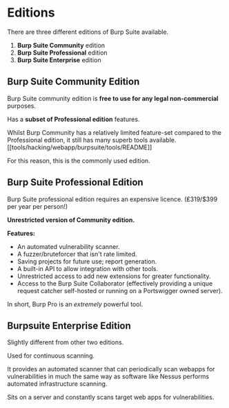 # Editions

There are three different editions of Burp Suite available.

1.  **Burp Suite Community** edition
2.  **Burp Suite Professional** edition
3.  **Burp Suite Enterprise** edition

## Burp Suite Community Edition

Burp Suite community edition is **free to use for any legal non-commercial** purposes.

Has a **subset of Professional edition** features. 

Whilst Burp Community has a relatively limited feature-set compared to the Professional edition, it still has many superb tools available. [[tools/hacking/webapp/burpsuite/tools/README]]

For this reason, this is the commonly used edition.


## Burp Suite Professional Edition

Burp Suite professional edition requires an expensive licence. (₤319/$399 per year per person!)

**Unrestricted version of Community edition.**

**Features:**
- An automated vulnerability scanner.
- A fuzzer/bruteforcer that isn't rate limited.
- Saving projects for future use; report generation.
- A built-in API to allow integration with other tools.
- Unrestricted access to add new extensions for greater functionality.
- Access to the Burp Suite Collaborator (effectively providing a unique request catcher self-hosted or running on a Portswigger owned server).

In short, Burp Pro is an *extremely* powerful tool.


## Burpsuite Enterprise Edition

Slightly different from other two editions.

Used for continuous scanning.

It provides an automated scanner that can periodically scan webapps for vulnerabilities in much the same way as software like Nessus performs  automated infrastructure scanning.

Sits on a server and constantly scans target web apps for vulnerabilities.